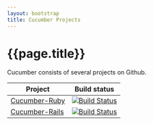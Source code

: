 ```yaml
---
layout: bootstrap
title: Cucumber Projects
---
```

# {{page.title}}

Cucumber consists of several projects on Github.

| Project                                                     | Build status                                                                                                              |
| ----------------------------------------------------------- | ------------------------------------------------------------------------------------------------------------------------- |
| [Cucumber-Ruby](http://github.com/cucumber/cucumber)        | [![Build Status](https://secure.travis-ci.org/cucumber/cucumber.png)](http://travis-ci.org/cucumber/cucumber)             |
| [Cucumber-Rails](http://github.com/cucumber/cucumber-rails) | [![Build Status](https://secure.travis-ci.org/cucumber/cucumber-rails.png)](http://travis-ci.org/cucumber/cucumber-rails) |

